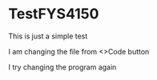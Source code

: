# TestFYS4150
This is just a simple test

I am changing the file from <>Code button

I try changing the program again
